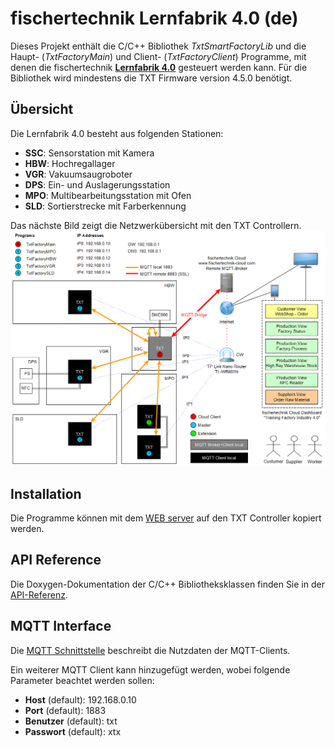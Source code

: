# fischertechnik Lernfabrik 4.0 (de)
Dieses Projekt enthält die C/C++ Bibliothek *TxtSmartFactoryLib* und die Haupt- (*TxtFactoryMain*) und Client- (*TxtFactoryClient*) Programme,
mit denen die fischertechnik [**Lernfabrik 4.0**](https://www.fischertechnik.de/de-de/service/elearning/lehren/lernfabrik-4) gesteuert werden kann. Für die Bibliothek wird mindestens die TXT Firmware version 4.5.0 benötigt.

## Übersicht 
Die Lernfabrik 4.0 besteht aus folgenden Stationen:
* **SSC**: Sensorstation mit Kamera
* **HBW**: Hochregallager
* **VGR**: Vakuumsaugroboter
* **DPS**: Ein- und Auslagerungsstation
* **MPO**: Multibearbeitungsstation mit Ofen
* **SLD**: Sortierstrecke mit Farberkennung

Das nächste Bild zeigt die Netzwerkübersicht mit den TXT Controllern.
![Netzwerkübersicht](doc/Overview_Network.PNG "Netzwerkübersicht")

## Installation
Die Programme können mit dem [WEB server](doc/WEBServer.md) auf den TXT Controller kopiert werden.

## API Reference
Die Doxygen-Dokumentation der C/C++ Bibliotheksklassen finden Sie in der [API-Referenz](https://fischertechnik.github.io/txt_training_factory_doc/TxtSmartFactoryLib/doc/html/index.html).

## MQTT Interface
Die [MQTT Schnittstelle](TxtSmartFactoryLib/doc/MqttInterface.md)  beschreibt die Nutzdaten der MQTT-Clients.

Ein weiterer MQTT Client kann hinzugefügt werden, wobei folgende Parameter beachtet werden sollen:
* **Host** (default): 192.168.0.10
* **Port** (default): 1883
* **Benutzer** (default): txt
* **Passwort** (default): xtx
